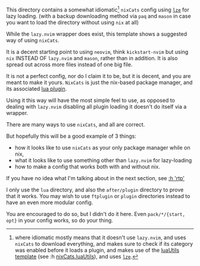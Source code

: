 This directory contains a somewhat idiomatic[^1] `nixCats` config using [`lze`](https://github.com/BirdeeHub/lze) for lazy loading. (with a backup downloading method via `paq` and `mason` in case you want to load the directory without using `nix` at all)

While the `lazy.nvim` wrapper does exist, this template shows a suggested way of using `nixCats`.

It is a decent starting point to using `neovim`, think `kickstart-nvim` but using `nix` INSTEAD OF `lazy.nvim` and `mason`,
rather than in addition. It is also spread out across more files instead of one big file.

It is not a perfect config, nor do I claim it to be, but it is decent, and you are meant to make it yours. `NixCats` is just the nix-based package manager, and its associated [lua plugin](https://nixcats.org/nixCats_plugin.html).

Using it this way will have the most simple feel to use, as opposed to dealing with `lazy.nvim` disabling all plugin loading it doesn't do itself via a wrapper.

There are many ways to use `nixCats`, and all are correct.

But hopefully this will be a good example of 3 things:
- how it looks like to use `nixCats` as your only package manager while on nix,
- what it looks like to use something other than `lazy.nvim` for lazy-loading
- how to make a config that works both with and without nix.

If you have no idea what I'm talking about in the next section, see [:h 'rtp'](https://neovim.io/doc/user/options.html#'rtp') 

I only use the `lua` directory, and also the `after/plugin` directory to prove that it works.
You may wish to use `ftplugin` or `plugin` directories instead to have an even more modular config.

You are encouraged to do so, but I didn't do it here.
Even `pack/*/{start, opt}` in your config works, so do your thing.

[^1]: where idiomatic mostly means that it doesn't use `lazy.nvim`, and uses `nixCats` to download everything,
    and makes sure to check if its category was enabled before it loads a plugin,
    and makes use of the [luaUtils template](https://github.com/BirdeeHub/nixCats-nvim/tree/main/templates/luaUtils/lua/nixCatsUtils)
    (see :h [nixCats.luaUtils](https://nixcats.org/nixCats_luaUtils.html)),
    and uses [`lze`](https://github.com/BirdeeHub/lze).
